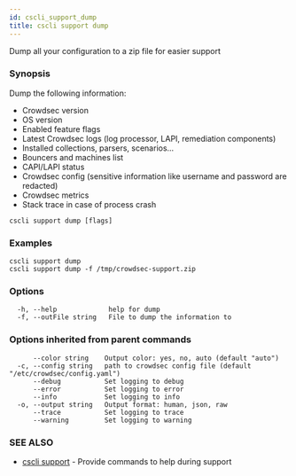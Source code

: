 ```yaml
---
id: cscli_support_dump
title: cscli support dump
---
```

Dump all your configuration to a zip file for easier support

### Synopsis

Dump the following information:
- Crowdsec version
- OS version
- Enabled feature flags
- Latest Crowdsec logs (log processor, LAPI, remediation components)
- Installed collections, parsers, scenarios...
- Bouncers and machines list
- CAPI/LAPI status
- Crowdsec config (sensitive information like username and password are redacted)
- Crowdsec metrics
- Stack trace in case of process crash

```
cscli support dump [flags]
```

### Examples

```
cscli support dump
cscli support dump -f /tmp/crowdsec-support.zip

```

### Options

```
  -h, --help             help for dump
  -f, --outFile string   File to dump the information to
```

### Options inherited from parent commands

```
      --color string    Output color: yes, no, auto (default "auto")
  -c, --config string   path to crowdsec config file (default "/etc/crowdsec/config.yaml")
      --debug           Set logging to debug
      --error           Set logging to error
      --info            Set logging to info
  -o, --output string   Output format: human, json, raw
      --trace           Set logging to trace
      --warning         Set logging to warning
```

### SEE ALSO

* [cscli support](/cscli/cscli_support.md)	 - Provide commands to help during support

